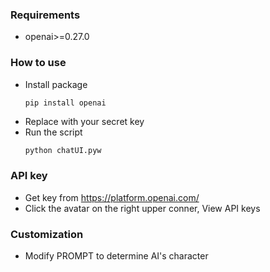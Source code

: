 ### Requirements

* openai>=0.27.0

### How to use

* Install package
  ```
  pip install openai
  ```
* Replace with your secret key
* Run the script
  ```python
  python chatUI.pyw
  ```

### API key

* Get key from https://platform.openai.com/
* Click the avatar on the right upper conner, View API keys


### Customization

* Modify PROMPT to determine AI's character
